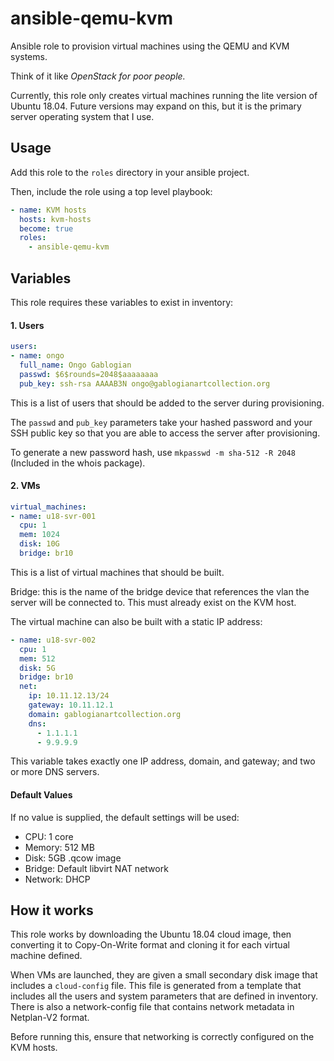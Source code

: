 # ansible-qemu-kvm
Ansible role to provision virtual machines using the QEMU and KVM systems. 

Think of it like _OpenStack for poor people._

Currently, this role only creates virtual machines running the lite version of Ubuntu 18.04. Future versions may expand on this, but it is the primary server operating system that I use. 

## Usage

Add this role to the `roles` directory in your ansible project. 

Then, include the role using a top level playbook: 

```yaml
- name: KVM hosts 
  hosts: kvm-hosts
  become: true 
  roles: 
    - ansible-qemu-kvm
```



## Variables

This role requires these variables to exist in inventory: 

#### 1. Users

```yaml
users: 
- name: ongo
  full_name: Ongo Gablogian 
  passwd: $6$rounds=2048$aaaaaaaa
  pub_key: ssh-rsa AAAAB3N ongo@gablogianartcollection.org
```

This is a list of users that should be added to the server during provisioning. 

The `passwd` and `pub_key` parameters take your hashed password and your SSH public key so that you are able to access the server after provisioning. 

To generate a new password hash, use `mkpasswd -m sha-512 -R 2048` (Included in the whois package). 

#### 2. VMs

```yaml
virtual_machines: 
- name: u18-svr-001
  cpu: 1
  mem: 1024
  disk: 10G
  bridge: br10 
```

This is a list of virtual machines that should be built. 

Bridge: this is the name of the bridge device that references the vlan the server will be connected to. This must already exist on the KVM host. 

The virtual machine can also be built with a static IP address: 

```yaml
- name: u18-svr-002
  cpu: 1
  mem: 512 
  disk: 5G
  bridge: br10 
  net: 
    ip: 10.11.12.13/24
    gateway: 10.11.12.1 
    domain: gablogianartcollection.org
    dns: 
      - 1.1.1.1
      - 9.9.9.9
```

This variable takes exactly one IP address, domain, and gateway; and two or more DNS servers. 

#### Default Values

If no value is supplied, the default settings will be used: 

* CPU: 1 core
* Memory: 512 MB
* Disk: 5GB .qcow image
* Bridge: Default libvirt NAT network 
* Network: DHCP

## How it works

This role works by downloading the Ubuntu 18.04 cloud image, then converting it to Copy-On-Write format and cloning it for each virtual machine defined. 

When VMs are launched, they are given a small secondary disk image that includes a `cloud-config` file. This file is generated from a template that includes all the users and system parameters that are defined in inventory. There is also a network-config file that contains network metadata in Netplan-V2 format. 

Before running this, ensure that networking is correctly configured on the KVM hosts. 
